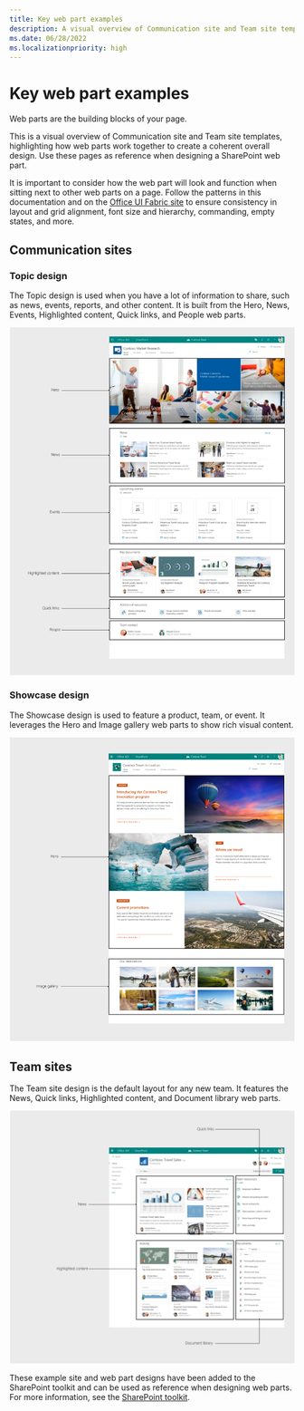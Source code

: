 ```yaml
---
title: Key web part examples
description: A visual overview of Communication site and Team site templates.
ms.date: 06/28/2022
ms.localizationpriority: high
---
```


# Key web part examples

Web parts are the building blocks of your page.

This is a visual overview of Communication site and Team site templates, highlighting how web parts work together to create a coherent overall design. Use these pages as reference when designing a SharePoint web part.

It is important to consider how the web part will look and function when sitting next to other web parts on a page. Follow the patterns in this documentation and on the [Office UI Fabric site](https://developer.microsoft.com/fabric) to ensure consistency in layout and grid alignment, font size and hierarchy, commanding, empty states, and more.

## Communication sites

### Topic design

The Topic design is used when you have a lot of information to share, such as news, events, reports, and other content. It is built from the Hero, News, Events, Highlighted content, Quick links, and People web parts.

![Topic site homepage](../images/sites_topic.png)


### Showcase design

The Showcase design is used to feature a product, team, or event. It leverages the Hero and Image gallery web parts to show rich visual content.

![Showcase site homepage](../images/sites_showcase.png)

## Team sites

The Team site design is the default layout for any new team. It features the News, Quick links, Highlighted content, and Document library web parts.

![Team site homepage](../images/sites_teamsite.png)

These example site and web part designs have been added to the SharePoint toolkit and can be used as reference when designing web parts.
For more information, see the [SharePoint toolkit](https://developer.microsoft.com/fabric#/resources).
